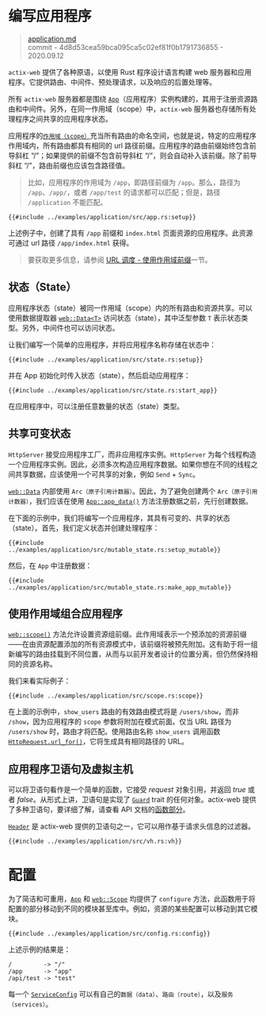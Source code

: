 # 编写应用程序

> [application.md](https://github.com/actix/actix-website/blob/master/content/docs/application.md)
> <br />
> commit - 4d8d53cea59bca095ca5c02ef81f0b1791736855 - 2020.09.12

`actix-web` 提供了各种原语，以使用 Rust 程序设计语言构建 web 服务器和应用程序。它提供路由、中间件、预处理请求，以及响应的后置处理等。

所有 `actix-web` 服务器都是围绕 [`App`][app]（应用程序）实例构建的，其用于注册资源路由和中间件。另外，在同一作用域（scope）中，`actix-web` 服务器也存储所有处理程序之间共享的应用程序状态。

应用程序的[`作用域（scope）`][scope]充当所有路由的命名空间，也就是说，特定的应用程序作用域内，所有路由都具有相同的 url 路径前缀。应用程序的路由前缀始终包含前导斜杠 “/”；如果提供的前缀不包含前导斜杠 “/”，则会自动补入该前缀。除了前导斜杠 “/”，路由前缀也应该包含路径值。

> 比如，应用程序的作用域为 `/app`，即路径前缀为 `/app`。那么，路径为 `/app`、`/app/`，或者 `/app/test` 的请求都可以匹配；但是，路径 `/application` 不能匹配。

```rust,edition2018,no_run,noplaypen
{{#include ../examples/application/src/app.rs:setup}}
```

上述例子中，创建了具有 `/app` 前缀和 `index.html` 页面资源的应用程序。此资源可通过 url 路径 `/app/index.html` 获得。

> 要获取更多信息，请参阅 [URL 调度 - 使用作用域前缀][usingappprefix]一节。

## 状态（State）

应用程序状态（state）被同一作用域（scope）内的所有路由和资源共享。可以使用数据提取器 [`web::Data<T>`][data] 访问状态（state），其中泛型参数 `T` 表示状态类型。另外，中间件也可以访问状态。

让我们编写一个简单的应用程序，并将应用程序名称存储在状态中：

```rust,edition2018,no_run,noplaypen
{{#include ../examples/application/src/state.rs:setup}}
```

并在 App 初始化时传入状态（state），然后启动应用程序：

```rust,edition2018,no_run,noplaypen
{{#include ../examples/application/src/state.rs:start_app}}
```

在应用程序中，可以注册任意数量的状态（state）类型。

## 共享可变状态

`HttpServer` 接受应用程序工厂，而非应用程序实例。`HttpServer` 为每个线程构造一个应用程序实例。因此，必须多次构造应用程序数据。如果你想在不同的线程之间共享数据，应该使用一个可共享的对象，例如 `Send` + `Sync`。

[`web::Data`][data] 内部使用 `Arc（原子引用计数器）`。因此，为了避免创建两个 `Arc（原子引用计数器）`，我们应该在使用 [`App::app_data()`][appdata] 方法注册数据之前，先行创建数据。

在下面的示例中，我们将编写一个应用程序，其具有可变的、共享的状态（state）。首先，我们定义状态并创建处理程序：

```rust,edition2018,no_run,noplaypen
{{#include ../examples/application/src/mutable_state.rs:setup_mutable}}
```

然后，在 `App` 中注册数据：

```rust,edition2018,no_run,noplaypen
{{#include ../examples/application/src/mutable_state.rs:make_app_mutable}}
```

## 使用作用域组合应用程序

[`web::scope()`][webscope] 方法允许设置资源组前缀。此作用域表示一个预添加的资源前缀——在由资源配置添加的所有资源模式中，该前缀将被预先附加。这有助于将一组新编写的路由挂载到不同位置，从而与以前开发者设计的位置分离，但仍然保持相同的资源名称。 

我们来看实际例子：

```rust,edition2018,no_run,noplaypen
{{#include ../examples/application/src/scope.rs:scope}}
```

在上面的示例中，`show_users` 路由的有效路由模式将是 `/users/show`，而非 `/show`，因为应用程序的 `scope` 参数将附加在模式前面。仅当 URL 路径为 `/users/show` 时，路由才将匹配。使用路由名称 `show_users` 调用函数 [`HttpRequest.url_for()`][urlfor]，它将生成具有相同路径的 URL。

## 应用程序卫语句及虚拟主机

可以将卫语句看作是一个简单的函数，它接受 _request_ 对象引用，并返回
_true_ 或者 _false_。从形式上讲，卫语句是实现了 [`Guard`][guardtrait] trait 的任何对象。actix-web 提供了多种卫语句，要详细了解，请查看 API 文档的[函数部分][guardfuncs]。

[`Header`][guardheader] 是 actix-web 提供的卫语句之一，它可以用作基于请求头信息的过滤器。

```rust,edition2018,no_run,noplaypen
{{#include ../examples/application/src/vh.rs:vh}}
```

# 配置

为了简洁和可重用，[`App`][appconfig] 和 [`web::Scope`][webscopeconfig] 均提供了 `configure` 方法，此函数用于将配置的部分移动到不同的模块甚至库中。例如，资源的某些配置可以移动到其它模块。

```rust,edition2018,no_run,noplaypen
{{#include ../examples/application/src/config.rs:config}}
```

上述示例的结果是：

```
/         -> "/"
/app      -> "app"
/api/test -> "test"
```

每一个 [`ServiceConfig`][serviceconfig] 可以有自己的`数据（data）`、`路由（route）`，以及`服务（services）`。

<!-- LINKS -->

[usingappprefix]: ./url-dispatch.md#使用作用域前缀
[stateexample]: https://github.com/actix/examples/blob/master/state/src/main.rs
[guardtrait]: https://docs.rs/actix-web/3/actix_web/guard/trait.Guard.html
[guardfuncs]: https://docs.rs/actix-web/3/actix_web/guard/index.html#functions
[guardheader]: https://docs.rs/actix-web/3/actix_web/guard/fn.Header.html
[data]: https://docs.rs/actix-web/3/actix_web/web/struct.Data.html
[app]: https://docs.rs/actix-web/3/actix_web/struct.App.html
[appconfig]: https://docs.rs/actix-web/3/actix_web/struct.App.html#method.configure
[appdata]: https://docs.rs/actix-web/3/actix_web/struct.App.html#method.app_data
[scope]: https://docs.rs/actix-web/3/actix_web/struct.Scope.html
[webscopeconfig]: https://docs.rs/actix-web/3/actix_web/struct.Scope.html#method.configure
[webscope]: https://docs.rs/actix-web/3/actix_web/web/fn.scope.html
[urlfor]: https://docs.rs/actix-web/3/actix_web/struct.HttpRequest.html#method.url_for
[serviceconfig]: https://docs.rs/actix-web/3/actix_web/web/struct.ServiceConfig.html

